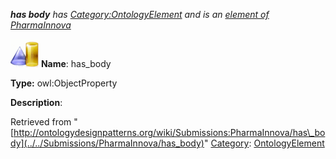 ___has body__ has [Category:OntologyElement](../../Category/OntologyElement "Category:OntologyElement") and is an [element of](../../Property/ElementOf "Property:ElementOf") [PharmaInnova](../../Submissions/PharmaInnova "Submissions:PharmaInnova")_


  




[![ObjectProperty](../../images/thumb/c/c3/ObjectProperty.gif/45px-ObjectProperty.gif)](../../Image/ObjectProperty.gif "ObjectProperty")
__Name__: has\_body 


__Type:__ owl:ObjectProperty 


__Description__: 





Retrieved from "[http://ontologydesignpatterns.org/wiki/Submissions:PharmaInnova/has\_body](../../Submissions/PharmaInnova/has_body)"
 [Category](http://ontologydesignpatterns.org/wiki/Special:Categories "Special:Categories"): [OntologyElement](../../Category/OntologyElement "Category:OntologyElement")